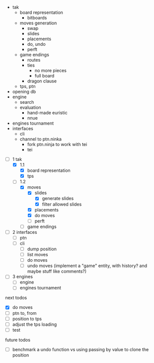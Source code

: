 - tak
  - board representation
    - bitboards
  - moves generation
    - swap
    - slides
    - placements
    - do, undo
    - perft
  - game endings
    - routes
    - ties
      - no more pieces
      - full board
    - dragon clause
  - tps, ptn
- opening db
- engine
  - search
  - evaluation
    - hand-made euristic
    - nnue
- engines tournament
- interfaces
  - cli
  - channel to ptn.ninka
    - fork ptn.ninja to work with tei
    - tei

- [ ] 1 tak
  - [x] 1.1
    - [x] board representation
    - [x] tps
  - [ ] 1.2
    - [x] moves
      - [x] slides
        - [x] generate slides
        - [x] filter allowed slides
      - [x] placements
      - [x] do moves
      - [ ] perft
    - [ ] game endings
- [ ] 2 interfaces
  - [ ] ptn
  - [ ] cli
    - [ ] dump position
    - [ ] list moves
    - [ ] do moves
    - [ ] undo moves (implement a "game" entity, with history? and maybe stuff like comments?)
- [ ] 3 engines
  - [ ] engine
  - [ ] engines tournament

next todos
- [x] do moves
- [ ] ptn to, from
- [ ] position to tps
- [ ] adjust the tps loading
- [ ] test

future todos
- [ ] benchmark a undo function vs using passing by value
      to clone the position